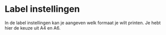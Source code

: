 # Label instellingen

In de label instellingen kan je aangeven welk formaat je wilt printen. Je hebt
hier de keuze uit A4 en A6.

<MPImg src="/documentation/shopware/shopware-label-instellingen.svg" alt="Shopware label instellingen" />
